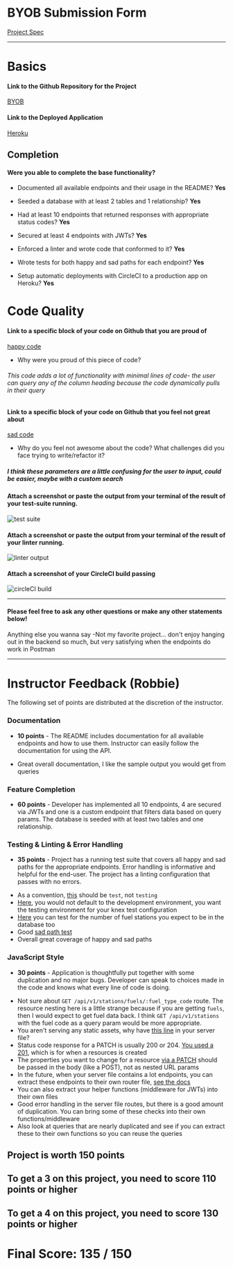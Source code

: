 # BYOB Submission Form

[Project Spec](http://frontend.turing.io/projects/build-your-own-backend.html)

------

# Basics

#### Link to the Github Repository for the Project
[BYOB](https://github.com/anderswood/byob)

#### Link to the Deployed Application
[Heroku](https://byob-notbeer.herokuapp.com/)


## Completion

#### Were you able to complete the base functionality?

* Documented all available endpoints and their usage in the README?
**Yes**

* Seeded a database with at least 2 tables and 1 relationship?
**Yes**

* Had at least 10 endpoints that returned responses with appropriate status codes?
**Yes**

* Secured at least 4 endpoints with JWTs?
**Yes**

* Enforced a linter and wrote code that conformed to it?
**Yes**

* Wrote tests for both happy and sad paths for each endpoint?
**Yes**

* Setup automatic deployments with CircleCI to a production app on Heroku?
**Yes**

# Code Quality

#### Link to a specific block of your code on Github that you are proud of
[happy code](https://github.com/anderswood/byob/blob/master/server.js#L118-L144)

* Why were you proud of this piece of code?
###### This code adds a lot of functionality with minimal lines of code- the user can query any of the column heading because the code dynamically pulls in their query

#### Link to a specific block of your code on Github that you feel not great about
[sad code](https://github.com/anderswood/byob/blob/master/server.js#L227-L248)

* Why do you feel not awesome about the code? What challenges did you face trying to write/refactor it?
##### I think these parameters are a little confusing for the user to input, could be easier, maybe with a custom search

#### Attach a screenshot or paste the output from your terminal of the result of your test-suite running.

![test suite](http://i.imgur.com/gFCtIi9.png)

#### Attach a screenshot or paste the output from your terminal of the result of your linter running.

![linter output](http://i.imgur.com/pa0GhiK.png)

#### Attach a screenshot of your CircleCI build passing

![circleCI build](http://i.imgur.com/mBOaUeI.png)

-----

#### Please feel free to ask any other questions or make any other statements below!

Anything else you wanna say
-Not my favorite project... don't enjoy hanging out in the backend so much, but very satisfying when the endpoints do work in Postman

-----


# Instructor Feedback (Robbie)

The following set of points are distributed at the discretion of the instructor.

### Documentation

* **10 points** -  The README includes documentation for all available endpoints and how to use them. Instructor can easily follow the documentation for using the API.

- Great overall documentation, I like the sample output you would get from queries

### Feature Completion

* **60 points** - Developer has implemented all 10 endpoints, 4 are secured via JWTs and one is a custom endpoint that filters data based on query params. The database is seeded with at least two tables and one relationship.

### Testing & Linting & Error Handling

* **35 points** - Project has a running test suite that covers all happy and sad paths for the appropriate endpoints. Error handling is informative and helpful for the end-user. The project has a linting configuration that passes with no errors.

- As a convention, [this](https://github.com/anderswood/byob/blob/master/tests/routes.spec.js#L1) should be `test`, not `testing`
- [Here](https://github.com/anderswood/byob/blob/master/tests/routes.spec.js#L8), you would not default to the development environment, you want the testing environment for your knex test configuration
- [Here](https://github.com/anderswood/byob/blob/master/tests/routes.spec.js#L117) you can test for the number of fuel stations you expect to be in the database too
- Good [sad path test](https://github.com/anderswood/byob/blob/master/tests/routes.spec.js#L255)
- Overall great coverage of happy and sad paths

### JavaScript Style

* **30 points** - Application is thoughtfully put together with some duplication and no major bugs. Developer can speak to choices made in the code and knows what every line of code is doing.

- Not sure about `GET /api/v1/stations/fuels/:fuel_type_code` route. The resource nesting here is a little strange because if you are getting `fuels`, then I would expect to get fuel data back. I think `GET /api/v1/stations` with the fuel code as a query param would be more appropriate.
- You aren't serving any static assets, why have [this line](https://github.com/anderswood/byob/blob/master/server.js#L13) in your server file?
- Status code response for a PATCH is usually 200 or 204. [You used a 201](https://github.com/anderswood/byob/blob/master/tests/routes.spec.js#L314-L316), which is for when a resources is created
- The properties you want to change for a resource [via a PATCH](https://github.com/anderswood/byob/blob/master/tests/routes.spec.js#L311) should be passed in the body (like a POST), not as nested URL params
- In the future, when your server file contains a lot endpoints, you can extract these endpoints to their own router file, [see the docs](https://expressjs.com/en/guide/routing.html#express-router)
- You can also extract your helper functions (middleware for JWTs) into their own files
- Good error handling in the server file routes, but there is a good amount of duplication. You can bring some of these checks into their own functions/middleware
- Also look at queries that are nearly duplicated and see if you can extract these to their own functions so you can reuse the queries


## Project is worth 150 points

## To get a 3 on this project, you need to score 110 points or higher
## To get a 4 on this project, you need to score 130 points or higher

# Final Score: 135 / 150
